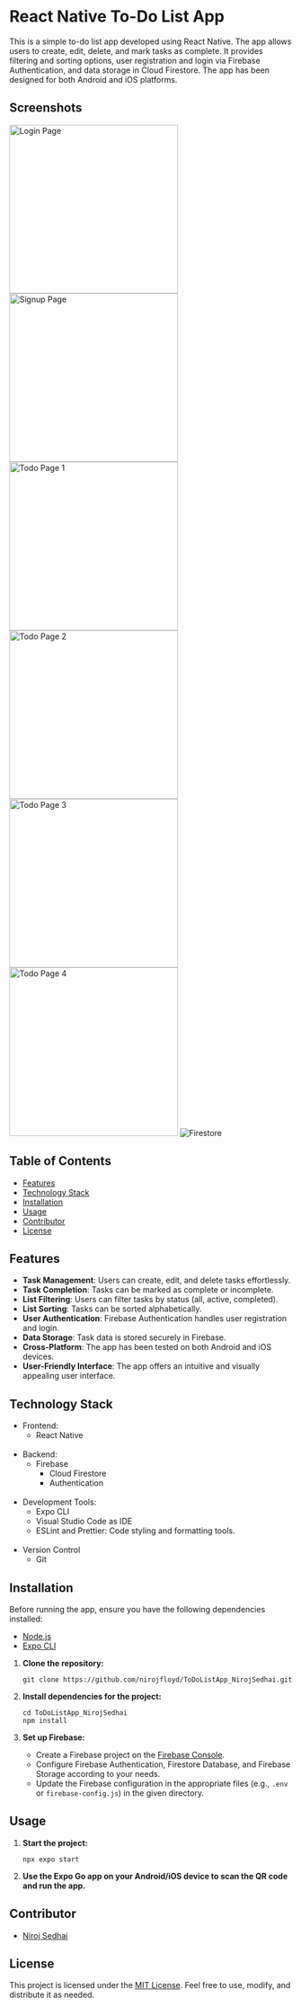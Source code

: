 # React Native To-Do List App

This is a simple to-do list app developed using React Native. The app allows users to create, edit, delete, and mark tasks as complete. It provides filtering and sorting options, user registration and login via Firebase Authentication, and data storage in Cloud Firestore. The app has been designed for both Android and iOS platforms.

## Screenshots


<!-- Login Page -->
<img src="https://github.com/nirojfloyd/ToDoListApp_NirojSedhai/blob/master/assets/screenshots/loginpage.jpg" alt="Login Page" width="300"/>

<!-- Signup Page -->
<img src="https://github.com/nirojfloyd/ToDoListApp_NirojSedhai/blob/master/assets/screenshots/signuppage.jpg" alt="Signup Page" width="300"/>

<!-- Todo Page 1 -->
<img src="https://github.com/nirojfloyd/ToDoListApp_NirojSedhai/blob/master/assets/screenshots/todopage1.jpg" alt="Todo Page 1" width="300"/>

<!-- Todo Page 2 -->
<img src="https://github.com/nirojfloyd/ToDoListApp_NirojSedhai/blob/master/assets/screenshots/todopage2.jpg" alt="Todo Page 2" width="300"/>

<!-- Todo Page 3 -->
<img src="https://github.com/nirojfloyd/ToDoListApp_NirojSedhai/blob/master/assets/screenshots/todopage3.jpg" alt="Todo Page 3" width="300"/>

<!-- Todo Page 4 -->
<img src="https://github.com/nirojfloyd/ToDoListApp_NirojSedhai/blob/master/assets/screenshots/todopage4.jpg" alt="Todo Page 4" width="300"/>

<!-- Firestore -->
<img src="https://github.com/nirojfloyd/ToDoListApp_NirojSedhai/blob/master/assets/screenshots/Screenshot%202023-09-23%20154620.png" alt="Firestore"/>


## Table of Contents

- [Features](#features)
- [Technology Stack](#technology-stack)
- [Installation](#installation)
- [Usage](#usage)
- [Contributor](#contributor)
- [License](#license)

## Features

- **Task Management**: Users can create, edit, and delete tasks effortlessly.
- **Task Completion**: Tasks can be marked as complete or incomplete.
- **List Filtering**: Users can filter tasks by status (all, active, completed).
- **List Sorting**: Tasks can be sorted alphabetically.
- **User Authentication**: Firebase Authentication handles user registration and login.
- **Data Storage**: Task data is stored securely in Firebase.
- **Cross-Platform**: The app has been tested on both Android and iOS devices.
- **User-Friendly Interface**: The app offers an intuitive and visually appealing user interface.



## Technology Stack

- Frontend:
  - React Native
<br></br>
- Backend:
  - Firebase
    - Cloud Firestore
    - Authentication
<br></br>
- Development Tools:
  - Expo CLI
  - Visual Studio Code as IDE
  - ESLint and Prettier: Code styling and formatting tools.
<br></br>
- Version Control
  - Git

## Installation
Before running the app, ensure you have the following dependencies installed:

- [Node.js](https://nodejs.org/)
- [Expo CLI](https://docs.expo.dev/get-started/installation/)

1. **Clone the repository:**

   ```shell
   git clone https://github.com/nirojfloyd/ToDoListApp_NirojSedhai.git
   ```

2. **Install dependencies for the project:**

   ```shell
   cd ToDoListApp_NirojSedhai
   npm install
   ```

3. **Set up Firebase:**
   - Create a Firebase project on the [Firebase Console](https://console.firebase.google.com/).
   - Configure Firebase Authentication, Firestore Database, and Firebase Storage according to your needs.
   - Update the Firebase configuration in the appropriate files (e.g., `.env` or `firebase-config.js`) in the given directory.

## Usage

1. **Start the project:**

   ```shell
   npx expo start
   ```

2. **Use the Expo Go app on your Android/iOS device to scan the QR code and run the app.**

## Contributor

- [Niroj Sedhai](https://github.com/nirojfloyd)


## License

This project is licensed under the [MIT License](LICENSE). Feel free to use, modify, and distribute it as needed.
